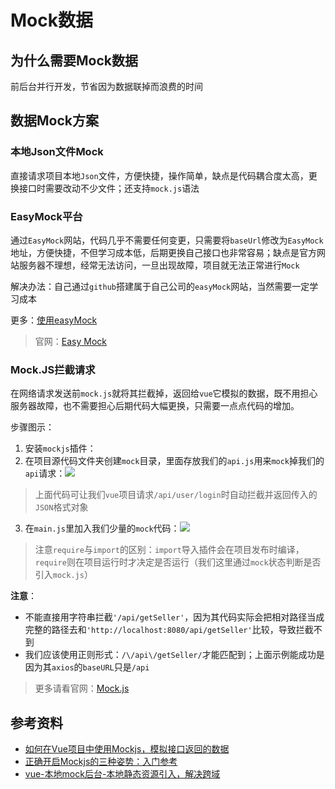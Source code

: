 # Mock数据
## 为什么需要Mock数据

前后台并行开发，节省因为数据联掉而浪费的时间

## 数据Mock方案

### 本地Json文件Mock

直接请求项目本地`Json`文件，方便快捷，操作简单，缺点是代码耦合度太高，更换接口时需要改动不少文件；还支持`mock.js`语法

### EasyMock平台

通过`EasyMock`网站，代码几乎不需要任何变更，只需要将`baseUrl`修改为`EasyMock`地址，方便快捷，不但学习成本低，后期更换自己接口也非常容易；缺点是官方网站服务器不理想，经常无法访问，一旦出现故障，项目就无法正常进行`Mock`

解决办法：自己通过`github`搭建属于自己公司的`easyMock`网站，当然需要一定学习成本

更多：[使用easyMock](https://juejin.im/post/5d31925ef265da1bd04f1b6d)

> 官网：[Easy Mock](https://easy-mock.com/)
### Mock.JS拦截请求

在网络请求发送前`mock.js`就将其拦截掉，返回给`vue`它模拟的数据，既不用担心服务器故障，也不需要担心后期代码大幅更换，只需要一点点代码的增加。

步骤图示：
1. 安装`mockjs`插件：
2. 在项目源代码文件夹创建`mock`目录，里面存放我们的`api.js`用来`mock`掉我们的`api`请求：![](https://gitee.com/huanshenga/myimg/raw/master/PicGo/20200721221329.png)
> 上面代码可让我们`vue`项目请求`/api/user/login`时自动拦截并返回传入的`JSON`格式对象
3. 在`main.js`里加入我们少量的`mock`代码：![](https://gitee.com/huanshenga/myimg/raw/master/PicGo/20200721221520.png)
> 注意`require`与`import`的区别：`import`导入插件会在项目发布时编译，`require`则在项目运行时才决定是否运行（我们这里通过`mock`状态判断是否引入`mock.js`）

**注意**：
* 不能直接用字符串拦截`'/api/getSeller'`，因为其代码实际会把相对路径当成完整的路径去和`'http://localhost:8080/api/getSeller'`比较，导致拦截不到
* 我们应该使用正则形式：`/\/api\/getSeller/`才能匹配到；上面示例能成功是因为其`axios`的`baseURL`只是`/api`
> 更多请看官网：[Mock.js](http://mockjs.com/examples.html)

## 参考资料
* [如何在Vue项目中使用Mockjs，模拟接口返回的数据](https://blog.csdn.net/dadiyang/article/details/79686637)
* [正确开启Mockjs的三种姿势：入门参考](https://www.cnblogs.com/soyxiaobi/p/9846057.html)
* [vue-本地mock后台-本地静态资源引入，解决跨域](https://zhuanlan.zhihu.com/p/139785015)
